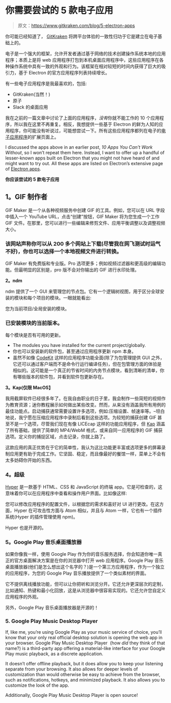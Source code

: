 # 你需要尝试的 5 款电子应用

> 原文：<https://www.gitkraken.com/blog/5-electron-apps>

你可能已经知道了， [GitKraken](https://www.gitkraken.com/) 将跨平台体验的一致性归功于它是建立在电子基础上的。

电子是一个强大的框架，允许开发者通过基于网络的技术创建操作系统本地的应用程序；本质上是将 web 应用程序打包到本机桌面应用程序中，这些应用程序在各种操作系统中具有一致的外观和行为。该框架在相对较短的时间内获得了巨大的吸引力，基于 Electron 的官方应用程序列表持续增长。

有一些电子应用程序是我最喜欢的，包括:

*   GitKraken(当然！)
*   原子
*   Slack 的桌面应用

我在之前的一篇文章中讨论了上面的应用程序，*没有*你就不能工作的 10 个应用程序，所以我在这里不再重复。相反，我想提供一些基于 Electron 的鲜为人知的应用程序，你可能没有听说过，可能想尝试一下。所有这些应用程序都列在电子的[电子应用程序](https://electron.atom.io/apps/)的扩展页面上。

I discussed the apps above in an earlier post, *10 Apps You Can’t Work Without*, so I won’t repeat them here. Instead, I want to offer up a handful of lesser-known apps built on Electron that you might not have heard of and might want to try out. All these apps are listed on Electron’s extensive page of [Electron apps](https://electron.atom.io/apps/).

**你应该尝试的 5 款电子应用**

## **1。GIF 制作者**

GIF Maker 是一个从各种视频服务中创建 GIF 的工具。例如，您可以在 URL 字段中插入一个 YouTube URL，点击“创建”按钮，GIF Maker 将为您生成一个工作 GIF 文件。在那里，您可以进行一些编辑来修剪文件、应用平衡调整以及调整视频大小。

### 该网站声称你可以从 200 多个网站上下载(尽管我在网飞测试时运气不好)，你也可以选择一个本地视频文件进行转换。

GIF Maker 有免费版和专业版。Pro 选项更多；例如视频过滤器和更高级的编辑功能。但最明显的区别是，pro 版不会对你输出的 GIF 进行水印处理。

**2。ndm**

ndm 提供了一个 GUI 来管理您的节点包。它有一个逻辑树视图，用于区分全球安装的模块和每个项目的模块。一眼就能看出:

您为当前项目/全局安装的模块。

### 已安装模块的当前版本。

每个模块是否有可用的更新。

*   The modules you have installed for the current project/globally.
*   你也可以安装新的软件包，甚至通过应用程序更新 npm 本身。
*   虽然不如像 [CodeKit](https://codekitapp.com/) 这样的应用程序功能全面(除了为包管理提供 GUI 之外，它还可以通过客户端而不是命令行运行编译任务)，但在包管理方面的体验是相似的。这可能是一个真正的节省时间的内务节点模块，看到清晰的清单，你有哪些版本的软件包，并看到软件包更新存在。

**3。Kap(仅限 MacOS】**

我用截屏软件已经很多年了。在我自由职业的日子里，我会制作一些简短的视频作为教育资源；迷你教程展示如何做出某些改变。然而，从来没有涵盖我所有用例的最佳功能点。启动捕获通常需要设置许多选项，例如:压缩设置、帧速率等。–坦白地说，我宁愿在压缩应用程序中录制后看到这些选项。为较短的捕获创建 GIF 甚至不是一个选项，尽管我们现在有像 LICEcap 这样的功能应用程序，但 [Kap](https://getkap.co/) 涵盖了所有基础，提供了简单的 MP4/WebM 格式，或来自同一应用程序的 GIF 捕获选项。定义你的捕捉区域，点击记录，你就上路了。

这款应用的真正优势在于它的简单性，我认为这比功能更丰富或选项更多的屏幕录制应用更有助于完成工作。它坚固、稳定，而且像最好的餐馆一样，菜单上不会有太多妨碍你开始的东西。

### **4。超级**

[Hyper](https://hyper.is/) 是一款基于 HTML、CSS 和 JavaScript 的终端 app。它是可检查的，这意味着你可以在应用程序中查看和操作用户界面。比如像这样:

您可以修改应用程序的配置文件，以根据您的需求和喜好对 UI 进行更改。在这方面，Hyper 在可攻击性方面与 Atom 相似，并且与 Atom 一样，它也有一个插件系统(Hyper 的插件管理使用 npm)。

Hyper 也是开源的。

### **5。Google Play 音乐桌面播放器**

如果你像我一样，使用 Google Play 作为你的音乐服务选择，你会知道你唯一真正的官方桌面解决方案是在你的浏览器中打开 web 应用程序。Google Play 音乐桌面播放器(他们是怎么想出这个名字的？)是一个第三方应用程序，作为一个独立的应用程序，为您的 Google Play 音乐播放提供了一个类似素材的界面。

它不提供离线播放功能，但可以让你把听和浏览分开。它还允许更深层次的定制，比如通知、热键和最小化回放，这是从浏览器中很容易实现的。它还允许您自定义应用程序的外观。

另外，Google Play 音乐桌面播放器是开源的！

### **5\. Google Play Music Desktop Player**

If, like me, you’re using Google Play as your music service of choice, you’ll know that your only real official desktop solution is opening the web app in your browser. Google Play Music Desktop Player  (how *did* they think of that name?) is a third-party app offering a material-like interface for your Google Play music playback, as a discrete application.

It doesn’t offer offline playback, but it does allow you to keep your listening separate from your browsing. It also allows for deeper levels of customization than would otherwise be easy to achieve from the browser, such as notifications, hotkeys, and minimized playback. It also allows you to customize the look of the app.

Additionally, Google Play Music Desktop Player is open source!